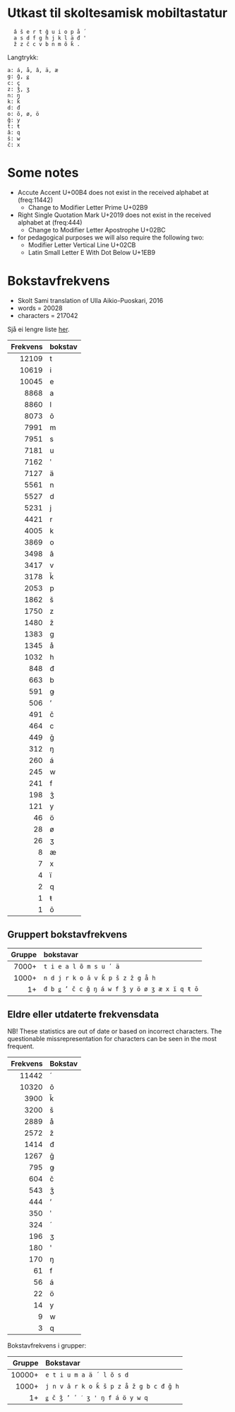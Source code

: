 # Utkast til skoltesamisk mobiltastatur

```
  â š e r t ǧ u i o p å ´
  a s d f g h j k l ä đ '
  ž z č c v b n m õ ǩ . 
```

Langtrykk:

```
a: á, å, â, ä, æ
g: ǧ, ǥ 
c: ç
z: ǯ, ʒ
n: ŋ
k: ǩ
d: đ
o: õ, ø, ö
ǧ: y
t: ŧ
â: q
š: w
č: x
```

# Some notes

- Accute Accent U+00B4 does not exist in the received alphabet at (freq:11442)
    - Change to Modifier Letter Prime U+02B9
- Right Single Quotation Mark U+2019 does not exist in the received alphabet at (freq:444)
    - Change to Modifier Letter Apostrophe U+02BC
- for pedagogical purposes we will also require the following two:
    - Modifier Letter Vertical Line U+02CB
    - Latin Small Letter E With Dot Below U+1EB9

# Bokstavfrekvens

- Skolt Sami translation of Ulla Aikio-Puoskari, 2016
- words = 20028
- characters = 217042

Sjå ei lengre liste [her](letterfreq.md).

Frekvens | bokstav
--------:| -------
 12109 | t
 10619 | i
 10045 | e
  8868 | a
  8860 | l
  8073 | õ
  7991 | m
  7951 | s
  7181 | u
  7162 | ʹ
  7127 | ä
  5561 | n
  5527 | d
  5231 | j
  4421 | r
  4005 | k
  3869 | o
  3498 | â
  3417 | v
  3178 | ǩ
  2053 | p
  1862 | š
  1750 | z
  1480 | ž
  1383 | g
  1345 | å
  1032 | h
   848 | đ
   663 | b
   591 | ǥ
   506 | ʼ
   491 | č
   464 | c
   449 | ǧ
   312 | ŋ
   260 | á
   245 | w
   241 | f
   198 | ǯ
   121 | y
    46 | ö
    28 | ø
    26 | ʒ
     8 | æ
     7 | x
     4 | ï
     2 | q
     1 | ŧ
     1 | ō

## Gruppert bokstavfrekvens

Gruppe | bokstavar
------:|:---------
7000+  | `t i e a l õ m s u ʹ ä`
1000+  | `n d j r k o â v ǩ p š z ž g å h`
   1+  | `đ b ǥ ʼ č c ǧ ŋ á w f ǯ y ö ø ʒ æ x ï q ŧ ō`


## Eldre eller utdaterte frekvensdata

NB! These statistics are out of date or based on incorrect characters.
The questionable missrepresentation for characters can be seen in the most frequent.

Frekvens | Bokstav
--------:|:-------
11442 | ´
10320 | õ
 3900 | ǩ
 3200 | š
 2889 | å
 2572 | ž
 1414 | đ
 1267 | ǧ
  795 | ǥ
  604 | č
  543 | ǯ
  444 | ’
  350 | ʹ
  324 | ˊ
  196 | ʒ
  180 | '
  170 | ŋ
   61 | f
   56 | á
   22 | ö
   14 | y
    9 | w
    3 | q

Bokstavfrekvens i grupper:

Gruppe | Bokstavar
------:|:---------
10000+ | `e t i u m a ä ´ l õ s d`
 1000+ | `j n v â r k o ǩ š p z å ž g b c đ ǧ h`
    1+ | `ǥ č ǯ ’ ʹ ˊ ʒ ' ŋ f á ö y w q`
